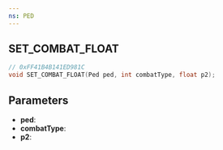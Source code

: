 ```yaml
---
ns: PED
---
```

## SET_COMBAT_FLOAT

```c
// 0xFF41B4B141ED981C
void SET_COMBAT_FLOAT(Ped ped, int combatType, float p2);
```

## Parameters
* **ped**:
* **combatType**:
* **p2**:
